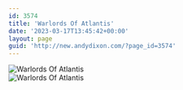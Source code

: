 ```yaml
---
id: 3574
title: 'Warlords Of Atlantis'
date: '2023-03-17T13:45:42+00:00'
layout: page
guid: 'http://new.andydixon.com/?page_id=3574'
---
```


![Warlords Of Atlantis](https://i0.wp.com/assets.g8x2.ldn.idrivee2-23.com/posters/Warlords%20Of%20Atlantis%2001.jpg?w=1200&ssl=1 "Warlords Of Atlantis")  
![Warlords Of Atlantis](https://i0.wp.com/assets.g8x2.ldn.idrivee2-23.com/posters/Warlords%20Of%20Atlantis%2002.jpg?w=1200&ssl=1 "Warlords Of Atlantis")